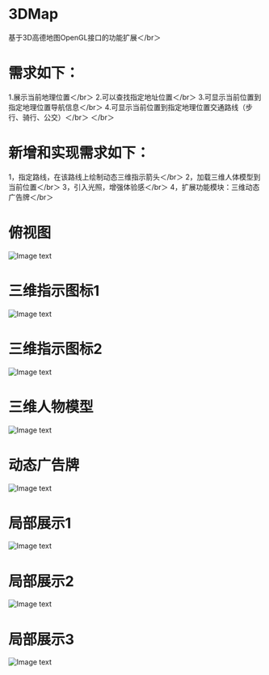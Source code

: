 # 3DMap
基于3D高德地图OpenGL接口的功能扩展＜/br＞
# 需求如下：
1.展示当前地理位置＜/br＞
2.可以查找指定地址位置＜/br＞
3.可显示当前位置到指定地理位置导航信息＜/br＞
4.可显示当前位置到指定地理位置交通路线（步行、骑行、公交）＜/br＞
＜/br＞
# 新增和实现需求如下：
1，指定路线，在该路线上绘制动态三维指示箭头＜/br＞
2，加载三维人体模型到当前位置＜/br＞
3，引入光照，增强体验感＜/br＞
4，扩展功能模块：三维动态广告牌＜/br＞
# 俯视图
![Image text](https://github.com/ProEthan/3DMap/blob/master/image_folder/main.png)
# 三维指示图标1
![Image text](https://github.com/ProEthan/3DMap/blob/master/image_folder/arrow1.png)
# 三维指示图标2
![Image text](https://github.com/ProEthan/3DMap/blob/master/image_folder/arrow2.png)
# 三维人物模型
![Image text](https://github.com/ProEthan/3DMap/blob/master/image_folder/man.png)
# 动态广告牌
![Image text](https://github.com/ProEthan/3DMap/blob/master/image_folder/cube.png)
# 局部展示1
![Image text](https://github.com/ProEthan/3DMap/blob/master/image_folder/jubu1.png)
# 局部展示2
![Image text](https://github.com/ProEthan/3DMap/blob/master/image_folder/jubu2.png)
# 局部展示3
![Image text](https://github.com/ProEthan/3DMap/blob/master/image_folder/jubu3.png)
